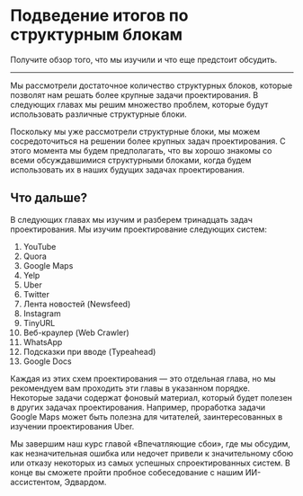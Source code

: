 
# Подведение итогов по структурным блокам

Получите обзор того, что мы изучили и что еще предстоит обсудить.

---

Мы рассмотрели достаточное количество структурных блоков, которые позволят нам решать более крупные задачи проектирования. В следующих главах мы решим множество проблем, которые будут использовать различные структурные блоки.

Поскольку мы уже рассмотрели структурные блоки, мы можем сосредоточиться на решении более крупных задач проектирования. С этого момента мы будем предполагать, что вы хорошо знакомы со всеми обсуждавшимися структурными блоками, когда будем использовать их в наших будущих задачах проектирования.

## Что дальше?

В следующих главах мы изучим и разберем тринадцать задач проектирования. Мы изучим проектирование следующих систем:

1.  YouTube
2.  Quora 
3. Google Maps
4. Yelp
5.  Uber
6.  Twitter
7.  Лента новостей (Newsfeed)
8.  Instagram
9.  TinyURL
10. Веб-краулер (Web Crawler)
11. WhatsApp
12. Подсказки при вводе (Typeahead)
13. Google Docs

Каждая из этих схем проектирования — это отдельная глава, но мы рекомендуем вам проходить эти главы в указанном порядке. Некоторые задачи содержат фоновый материал, который будет полезен в других задачах проектирования. Например, проработка задачи Google Maps может быть полезна для читателей, заинтересованных в изучении проектирования Uber.

Мы завершим наш курс главой «Впечатляющие сбои», где мы обсудим, как незначительная ошибка или недочет привели к значительному сбою или отказу некоторых из самых успешных спроектированных систем. В конце вы сможете пройти пробное собеседование с нашим ИИ-ассистентом, Эдвардом.